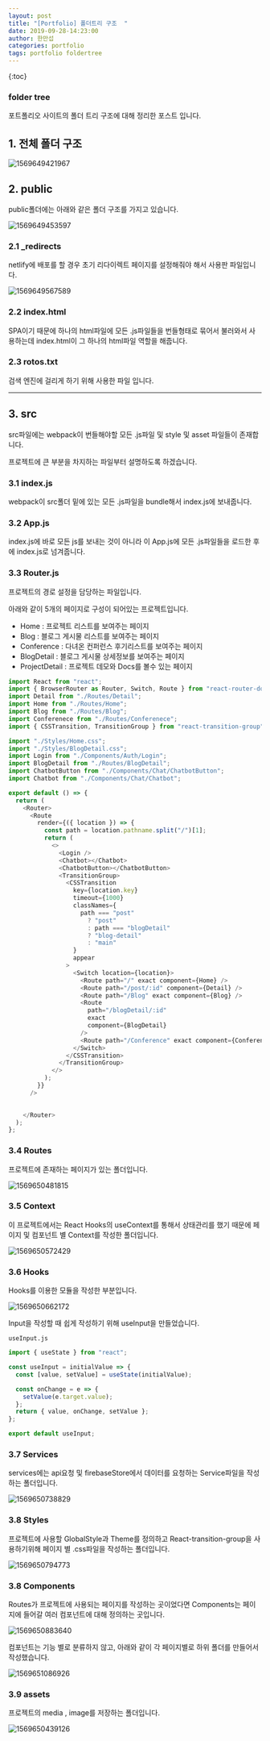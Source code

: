 ```yaml
---
layout: post
title: "[Portfolio] 폴더트리 구조  "
date: 2019-09-28-14:23:00
author: 한만섭
categories: portfolio
tags: portfolio foldertree 
---
```




{:toc}





### folder tree 

포트폴리오 사이트의 폴더 트리 구조에 대해 정리한 포스트 입니다.  



## 1. 전체 폴더 구조 

![1569649421967](../../../../assets/image/1569649421967.png)



## 2. public

public폴더에는 아래와 같은 폴더 구조를 가지고 있습니다. 

![1569649453597](../../../../assets/image/1569649453597.png)

### 2.1 _redirects

netlify에 배포를 할 경우 초기 리다이렉트 페이지를 설정해줘야 해서 사용판 파일입니다.  

![1569649567589](../../../../assets/image/1569649567589.png)



### 2.2 index.html 

SPA이기 때문에 하나의 html파일에 모든 .js파일들을 번들형태로 묶어서 불러와서 사용하는데 index.html이 그 하나의 html파일 역할을 해줍니다.  



### 2.3 rotos.txt

검색 엔진에 걸리게 하기 위해 사용한 파일 입니다.  





***



## 3. src

src파일에는 webpack이 번들해야할 모든 .js파일 및 style 및 asset 파일들이 존재합니다.  

프로젝트에  큰 부분을 차지하는 파일부터 설명하도록 하겠습니다.  



### 3.1 index.js

webpack이 src폴더 밑에 있는 모든 .js파일을 bundle해서 index.js에 보내줍니다.  



### 3.2 App.js

index.js에 바로 모든 js를 보내는 것이 아니라 이 App.js에 모든 .js파일들을 로드한 후에 index.js로 넘겨줍니다.  



### 3.3 Router.js

프로젝트의 경로 설정을 담당하는 파일입니다.   

아래와 같이 5개의 페이지로 구성이 되어있는 프로젝트입니다.  

- Home : 프로젝트 리스트를 보여주는 페이지 
- Blog : 블로그 게시물 리스트를 보여주는 페이지 
- Conference : 다녀온 컨퍼런스 후기리스트를 보여주는 페이지 
- BlogDetail : 블로그 게시물 상세정보를 보여주는 페이지 
- ProjectDetail : 프로젝트 데모와 Docs를 볼수 있는 페이지

```js
import React from "react";
import { BrowserRouter as Router, Switch, Route } from "react-router-dom";
import Detail from "./Routes/Detail";
import Home from "./Routes/Home";
import Blog from "./Routes/Blog";
import Conferenece from "./Routes/Conferenece";
import { CSSTransition, TransitionGroup } from "react-transition-group";

import "./Styles/Home.css";
import "./Styles/BlogDetail.css";
import Login from "./Components/Auth/Login";
import BlogDetail from "./Routes/BlogDetail";
import ChatbotButton from "./Components/Chat/ChatbotButton";
import Chatbot from "./Components/Chat/Chatbot";

export default () => {
  return (
    <Router>
      <Route
        render={({ location }) => {
          const path = location.pathname.split("/")[1];
          return (
            <>
              <Login />
              <Chatbot></Chatbot>
              <ChatbotButton></ChatbotButton>
              <TransitionGroup>
                <CSSTransition
                  key={location.key}
                  timeout={1000}
                  classNames={
                    path === "post"
                      ? "post"
                      : path === "blogDetail"
                      ? "blog-detail"
                      : "main"
                  }
                  appear
                >
                  <Switch location={location}>
                    <Route path="/" exact component={Home} />
                    <Route path="/post/:id" component={Detail} />
                    <Route path="/Blog" exact component={Blog} />
                    <Route
                      path="/blogDetail/:id"
                      exact
                      component={BlogDetail}
                    />
                    <Route path="/Conference" exact component={Conferenece} />
                  </Switch>
                </CSSTransition>
              </TransitionGroup>
            </>
          );
        }}
      />

     
    </Router>
  );
};

```







### 3.4 Routes

프로젝트에 존재하는 페이지가 있는 폴더입니다.  

![1569650481815](../../../../assets/image/1569650481815.png)





### 3.5 Context

이 프로젝트에서는 React Hooks의 useContext를 통해서 상태관리를 했기 때문에 페이지 및 컴포넌트 별 Context를 작성한 폴더입니다.  

![1569650572429](../../../../assets/image/1569650572429.png)





### 3.6 Hooks

Hooks를 이용한 모듈을 작성한 부분입니다.  

![1569650662172](../../../../assets/image/1569650662172.png)

Input을 작성할 때 쉽게 작성하기 위해 useInput을 만들었습니다.  

`useInput.js`

```js
import { useState } from "react";

const useInput = initialValue => {
  const [value, setValue] = useState(initialValue);

  const onChange = e => {
    setValue(e.target.value);
  };
  return { value, onChange, setValue };
};

export default useInput;

```





### 3.7 Services

services에는 api요청 및 firebaseStore에서 데이터를 요청하는 Service파일을 작성하는 폴더입니다.  

![1569650738829](../../../../assets/image/1569650738829.png)





### 3.8 Styles

프로젝트에 사용할 GlobalStyle과 Theme를 정의하고 React-transition-group을 사용하기위해 페이지 별 .css파일을 작성하는 폴더입니다.  

![1569650794773](../../../../assets/image/1569650794773.png)



### 3.8 Components

Routes가 프로젝트에 사용되는 페이지를 작성하는 곳이었다면 Components는 페이지에 들어갈 여러 컴포넌트에 대해 정의하는 곳입니다.

![1569650883640](../../../../assets/image/1569650883640.png)

 컴포넌트는 기능 별로 분류하지 않고, 아래와 같이 각 페이지별로 하위 폴더를 만들어서 작성했습니다.  



![1569651086926](../../../../assets/image/1569651086926.png)



### 3.9 assets

프로젝트의 media , image를 저장하는 폴더입니다. 

![1569650439126](../../../../assets/image/1569650439126.png)





